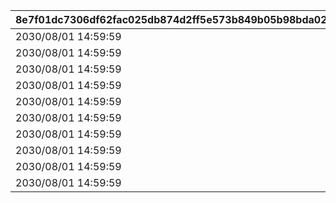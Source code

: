 |8e7f01dc7306df62fac025db874d2ff5e573b849b05b98bda02f89139e637d7f|cb225b7d6b32fcb4c0b300b334b20f7df2996fa5a5df62e287ab2685839ff536|5763f7cf18e07b225dc7e5396652bb90b320048ad91383ff2442ce99b6542fe1|2ead5f57c41f5836af865f2b245bf5744ad429bc75bf391aec7f61a6a2ff1d54|2222f24e6a025e45c09d3f6e7002489f4f354c6d8ed0792f504f6c44ea5cf4ea|9c79ba99411f66bf1a11fa64bee113bb15861d3515d5390713f67f767e477675|e3afbb629d938de29a634798b85da71caaac5b7c8a3cc303b6712d023c208e35|9a8eae1417751c1038dd20e4cf5d55e2be91f854807459c48fb60d602d3ee785|
| --- | --- | --- | --- | --- | --- | --- | --- |
|2030/08/01 14:59:59|28501|28501|4101501|18|1|1|2024/10/15 15:00:00|
|2030/08/01 14:59:59|28501|28501|4102501|18|2|1|2024/10/15 15:00:00|
|2030/08/01 14:59:59|28501|28501|4103501|18|3|1|2024/10/15 15:00:00|
|2030/08/01 14:59:59|28501|28501|4104501|18|4|1|2024/10/15 15:00:00|
|2030/08/01 14:59:59|28501|28501|4105501|18|5|1|2024/10/15 15:00:00|
|2030/08/01 14:59:59|28501|28501|4106501|18|6|1|2024/10/15 15:00:00|
|2030/08/01 14:59:59|28501|28501|4107501|18|7|1|2024/10/15 15:00:00|
|2030/08/01 14:59:59|28501|28501|4108501|18|8|1|2024/10/15 15:00:00|
|2030/08/01 14:59:59|28501|28501|4109501|18|9|1|2024/10/15 15:00:00|
|2030/08/01 14:59:59|28501|28501|4110501|18|10|1|2024/10/15 15:00:00|